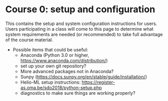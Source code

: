 # Course 0:  setup and configuration
This contains the setup and system configuration instructions for users.  Users participating in a class will come to this page to determine what system requirements are needed (or recommended) to take full advantage of the course material.  

* Possible items that could be useful: 
  * Anaconda (Python 3.0 or higher, https://www.anaconda.com/distribution/)  
  * set up your own git repository?
  * More advanced packages not in Anaconda?
  * Sunpy (https://docs.sunpy.org/en/stable/guide/installation/)
  * Helio-ML setup instructions:  https://register-as.oma.be/sdo2018/python-setup.php
  * diagnostics to make sure things are working properly?
